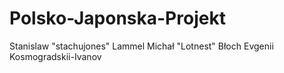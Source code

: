 # Polsko-Japonska-Projekt

Stanislaw "stachujones" Lammel
Michał "Lotnest" Błoch
Evgenii Kosmogradskii-Ivanov